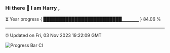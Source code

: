 ### Hi there 👋 I am Harry , 

⏳ Year progress { █████████████████████████▁▁▁▁▁ } 84.06 %

---

⏰ Updated on Fri, 03 Nov 2023 19:22:09 GMT

![Progress Bar CI](https://github.com/duykhang68/duykhang68/workflows/Progress%20Bar%20CI/badge.svg)

